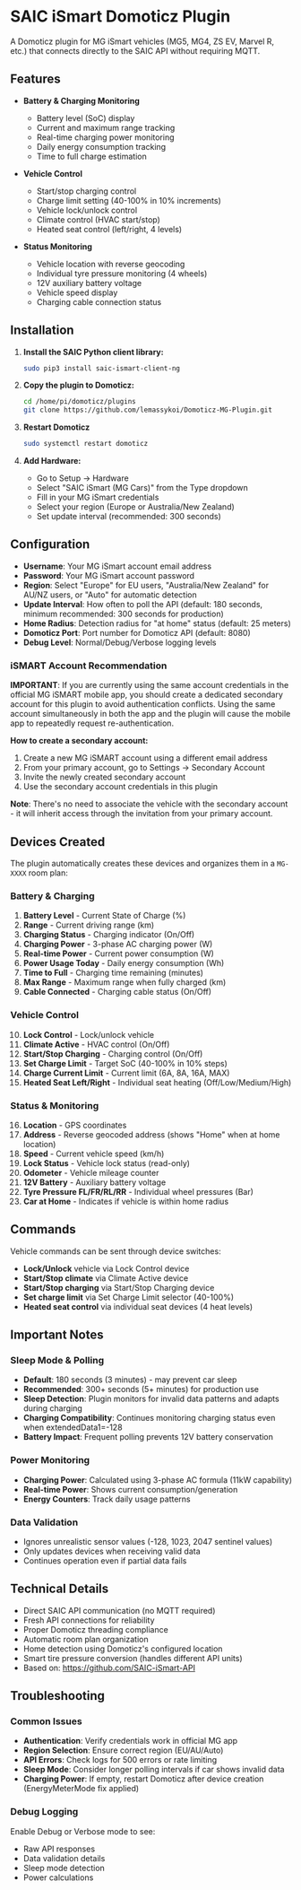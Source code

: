 # SAIC iSmart Domoticz Plugin

A Domoticz plugin for MG iSmart vehicles (MG5, MG4, ZS EV, Marvel R, etc.) that connects directly to the SAIC API without requiring MQTT.

## Features

- **Battery & Charging Monitoring**
  - Battery level (SoC) display
  - Current and maximum range tracking
  - Real-time charging power monitoring
  - Daily energy consumption tracking
  - Time to full charge estimation
  
- **Vehicle Control**
  - Start/stop charging control
  - Charge limit setting (40-100% in 10% increments)
  - Vehicle lock/unlock control
  - Climate control (HVAC start/stop)
  - Heated seat control (left/right, 4 levels)
  
- **Status Monitoring**
  - Vehicle location with reverse geocoding
  - Individual tyre pressure monitoring (4 wheels)
  - 12V auxiliary battery voltage
  - Vehicle speed display
  - Charging cable connection status

## Installation

1. **Install the SAIC Python client library:**
   ```bash
   sudo pip3 install saic-ismart-client-ng
   ```

2. **Copy the plugin to Domoticz:**
   ```bash
   cd /home/pi/domoticz/plugins
   git clone https://github.com/lemassykoi/Domoticz-MG-Plugin.git
   ```

3. **Restart Domoticz**
   ```bash
   sudo systemctl restart domoticz
   ```

4. **Add Hardware:**
   - Go to Setup -> Hardware
   - Select "SAIC iSmart (MG Cars)" from the Type dropdown
   - Fill in your MG iSmart credentials
   - Select your region (Europe or Australia/New Zealand)
   - Set update interval (recommended: 300 seconds)

## Configuration

- **Username**: Your MG iSmart account email address
- **Password**: Your MG iSmart account password  
- **Region**: Select "Europe" for EU users, "Australia/New Zealand" for AU/NZ users, or "Auto" for automatic detection
- **Update Interval**: How often to poll the API (default: 180 seconds, minimum recommended: 300 seconds for production)
- **Home Radius**: Detection radius for "at home" status (default: 25 meters)
- **Domoticz Port**: Port number for Domoticz API (default: 8080)
- **Debug Level**: Normal/Debug/Verbose logging levels

### iSMART Account Recommendation

**IMPORTANT**: If you are currently using the same account credentials in the official MG iSMART mobile app, you should create a dedicated secondary account for this plugin to avoid authentication conflicts. Using the same account simultaneously in both the app and the plugin will cause the mobile app to repeatedly request re-authentication.

**How to create a secondary account:**
1. Create a new MG iSMART account using a different email address
2. From your primary account, go to Settings → Secondary Account
3. Invite the newly created secondary account
4. Use the secondary account credentials in this plugin

**Note**: There's no need to associate the vehicle with the secondary account - it will inherit access through the invitation from your primary account.

## Devices Created

The plugin automatically creates these devices and organizes them in a `MG-XXXX` room plan:

### Battery & Charging
1. **Battery Level** - Current State of Charge (%)
2. **Range** - Current driving range (km)  
3. **Charging Status** - Charging indicator (On/Off)
4. **Charging Power** - 3-phase AC charging power (W)
5. **Real-time Power** - Current power consumption (W)
6. **Power Usage Today** - Daily energy consumption (Wh)
7. **Time to Full** - Charging time remaining (minutes)
8. **Max Range** - Maximum range when fully charged (km)
9. **Cable Connected** - Charging cable status (On/Off)

### Vehicle Control
10. **Lock Control** - Lock/unlock vehicle
11. **Climate Active** - HVAC control (On/Off)
12. **Start/Stop Charging** - Charging control (On/Off)
13. **Set Charge Limit** - Target SoC (40-100% in 10% steps)
14. **Charge Current Limit** - Current limit (6A, 8A, 16A, MAX)
15. **Heated Seat Left/Right** - Individual seat heating (Off/Low/Medium/High)

### Status & Monitoring
16. **Location** - GPS coordinates
17. **Address** - Reverse geocoded address (shows "Home" when at home location)
18. **Speed** - Current vehicle speed (km/h)
19. **Lock Status** - Vehicle lock status (read-only)
20. **Odometer** - Vehicle mileage counter
21. **12V Battery** - Auxiliary battery voltage
22. **Tyre Pressure FL/FR/RL/RR** - Individual wheel pressures (Bar)
23. **Car at Home** - Indicates if vehicle is within home radius

## Commands

Vehicle commands can be sent through device switches:
- **Lock/Unlock** vehicle via Lock Control device
- **Start/Stop climate** via Climate Active device  
- **Start/Stop charging** via Start/Stop Charging device
- **Set charge limit** via Set Charge Limit selector (40-100%)
- **Heated seat control** via individual seat devices (4 heat levels)

## Important Notes

### Sleep Mode & Polling
- **Default**: 180 seconds (3 minutes) - may prevent car sleep
- **Recommended**: 300+ seconds (5+ minutes) for production use
- **Sleep Detection**: Plugin monitors for invalid data patterns and adapts during charging
- **Charging Compatibility**: Continues monitoring charging status even when extendedData1=-128
- **Battery Impact**: Frequent polling prevents 12V battery conservation

### Power Monitoring
- **Charging Power**: Calculated using 3-phase AC formula (11kW capability)
- **Real-time Power**: Shows current consumption/generation
- **Energy Counters**: Track daily usage patterns

### Data Validation
- Ignores unrealistic sensor values (-128, 1023, 2047 sentinel values)
- Only updates devices when receiving valid data
- Continues operation even if partial data fails

## Technical Details

- Direct SAIC API communication (no MQTT required)
- Fresh API connections for reliability
- Proper Domoticz threading compliance
- Automatic room plan organization
- Home detection using Domoticz's configured location
- Smart tire pressure conversion (handles different API units)
- Based on: https://github.com/SAIC-iSmart-API

## Troubleshooting

### Common Issues
- **Authentication**: Verify credentials work in official MG app
- **Region Selection**: Ensure correct region (EU/AU/Auto)
- **API Errors**: Check logs for 500 errors or rate limiting
- **Sleep Mode**: Consider longer polling intervals if car shows invalid data
- **Charging Power**: If empty, restart Domoticz after device creation (EnergyMeterMode fix applied)

### Debug Logging
Enable Debug or Verbose mode to see:
- Raw API responses
- Data validation details
- Sleep mode detection
- Power calculations
